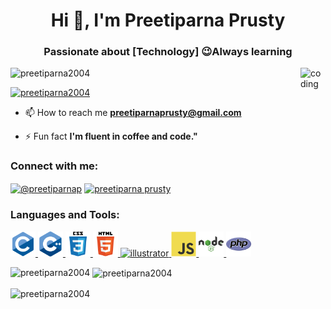 
<h1 align="center">Hi 👋, I'm Preetiparna Prusty</h1>
<h3 align="center">Passionate about [Technology] 😉Always learning</h3>
<img align="right" alt="coding" width="40"src="https://images.app.goo.gl/TjKkRzJw1a6zhpmy8">

<p align="left"> <img src="https://komarev.com/ghpvc/?username=preetiparna2004&label=Profile%20views&color=0e75b6&style=flat" alt="preetiparna2004" /> </p>

<p align="left"> <a href="https://github.com/ryo-ma/github-profile-trophy"><img src="https://github-profile-trophy.vercel.app/?username=preetiparna2004" alt="preetiparna2004" /></a> </p>

- 📫 How to reach me **preetiparnaprusty@gmail.com**

- ⚡ Fun fact **I'm fluent in coffee and code."**

<h3 align="left">Connect with me:</h3>
<p align="left">
<a href="https://twitter.com/@preetiparnap" target="blank"><img align="center" src="https://raw.githubusercontent.com/rahuldkjain/github-profile-readme-generator/master/src/images/icons/Social/twitter.svg" alt="@preetiparnap" height="30" width="40" /></a>
<a href="https://linkedin.com/in/preetiparna prusty" target="blank"><img align="center" src="https://raw.githubusercontent.com/rahuldkjain/github-profile-readme-generator/master/src/images/icons/Social/linked-in-alt.svg" alt="preetiparna prusty" height="30" width="40" /></a>
</p>

<h3 align="left">Languages and Tools:</h3>
<p align="left"> <a href="https://www.cprogramming.com/" target="_blank" rel="noreferrer"> <img src="https://raw.githubusercontent.com/devicons/devicon/master/icons/c/c-original.svg" alt="c" width="40" height="40"/> </a> <a href="https://www.w3schools.com/cpp/" target="_blank" rel="noreferrer"> <img src="https://raw.githubusercontent.com/devicons/devicon/master/icons/cplusplus/cplusplus-original.svg" alt="cplusplus" width="40" height="40"/> </a> <a href="https://www.w3schools.com/css/" target="_blank" rel="noreferrer"> <img src="https://raw.githubusercontent.com/devicons/devicon/master/icons/css3/css3-original-wordmark.svg" alt="css3" width="40" height="40"/> </a> <a href="https://www.w3.org/html/" target="_blank" rel="noreferrer"> <img src="https://raw.githubusercontent.com/devicons/devicon/master/icons/html5/html5-original-wordmark.svg" alt="html5" width="40" height="40"/> </a> <a href="https://www.adobe.com/in/products/illustrator.html" target="_blank" rel="noreferrer"> <img src="https://www.vectorlogo.zone/logos/adobe_illustrator/adobe_illustrator-icon.svg" alt="illustrator" width="40" height="40"/> </a> <a href="https://developer.mozilla.org/en-US/docs/Web/JavaScript" target="_blank" rel="noreferrer"> <img src="https://raw.githubusercontent.com/devicons/devicon/master/icons/javascript/javascript-original.svg" alt="javascript" width="40" height="40"/> </a> <a href="https://nodejs.org" target="_blank" rel="noreferrer"> <img src="https://raw.githubusercontent.com/devicons/devicon/master/icons/nodejs/nodejs-original-wordmark.svg" alt="nodejs" width="40" height="40"/> </a> <a href="https://www.php.net" target="_blank" rel="noreferrer"> <img src="https://raw.githubusercontent.com/devicons/devicon/master/icons/php/php-original.svg" alt="php" width="40" height="40"/> </a> </p>

<p><img align="left" src="https://github-readme-stats.vercel.app/api/top-langs?username=preetiparna2004&show_icons=true&locale=en&layout=compact" alt="preetiparna2004" /></p>

<p>&nbsp;<img align="center" src="https://github-readme-stats.vercel.app/api?username=preetiparna2004&show_icons=true&locale=en" alt="preetiparna2004" /></p>

<p><img align="center" src="https://github-readme-streak-stats.herokuapp.com/?user=preetiparna2004&" alt="preetiparna2004" /></p>
<!--
**Preetiparna2004/Preetiparna2004** is a ✨ _special_ ✨ repository because its `README.md` (this file) appears on your GitHub profile.

Here are some ideas to get you started:

- 🔭 I’m currently working on ...
- 🌱 I’m currently learning ...
- 👯 I’m looking to collaborate on ...
- 🤔 I’m looking for help with ...
- 💬 Ask me about ...
- 📫 How to reach me: ...
- 😄 Pronouns: ...
- ⚡ Fun fact: ...
-->
